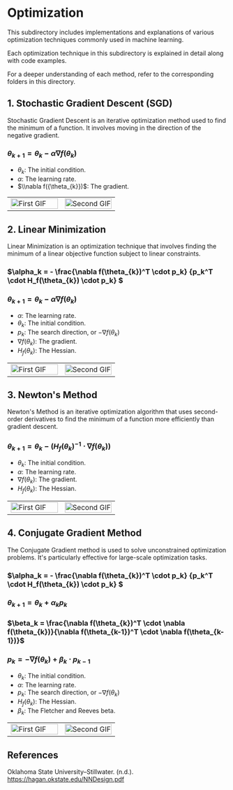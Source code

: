 # Optimization

This subdirectory includes implementations and explanations of various optimization techniques commonly used in machine learning.

Each optimization technique in this subdirectory is explained in detail along with code examples.

For a deeper understanding of each method, refer to the corresponding folders in this directory.

## 1. Stochastic Gradient Descent (SGD)

Stochastic Gradient Descent is an iterative optimization method used to find the minimum of a function. It involves moving in the direction of the negative gradient.

### $\theta_{k+1} = \theta_{k} - \alpha \nabla f({\theta_{k}})$

* $\theta_{k}$: The initial condition.
* $\alpha$: The learning rate.
* $\\nabla f({\theta_{k}})$: The gradient.

<table>
  <tr>
    <td style="width: 50%;">
      <img src="https://github.com/Twallett/Machine-Learning/blob/main/Optimization/1_Steepest_descent/Steepest_descent_contour.gif" alt="First GIF" width="100%">
    </td>
    <td style="width: 50%;">
      <img src="https://github.com/Twallett/Machine-Learning/blob/main/Optimization/1_Steepest_descent/Steepest_descent_surface.gif" alt="Second GIF" width="100%">
    </td>
  </tr>
</table>

## 2. Linear Minimization

Linear Minimization is an optimization technique that involves finding the minimum of a linear objective function subject to linear constraints.

### $\alpha_k = - \frac{\nabla f(\theta_{k})^T \cdot p_k} {p_k^T \cdot  H_f(\theta_{k}) \cdot p_k} $

### $\theta_{k+1} = \theta_{k} - \alpha \nabla f(\theta_{k})$

* $\alpha$: The learning rate.
* $\theta_{k}$: The initial condition.
* $p_k$: The search direction, or $-\nabla f(\theta_{k})$
* $\nabla f(\theta_{k})$: The gradient.
* $H_f(\theta_{k})$: The Hessian.

<table>
  <tr>
    <td style="width: 50%;">
      <img src="https://github.com/Twallett/Machine-Learning/blob/main/Optimization/2_Linear_minimization/Linear_minimization_contour.gif" alt="First GIF" width="100%">
    </td>
    <td style="width: 50%;">
      <img src="https://github.com/Twallett/Machine-Learning/blob/main/Optimization/2_Linear_minimization/Linear_minimization_surface.gif" alt="Second GIF" width="100%">
    </td>
  </tr>
</table>

## 3. Newton's Method

Newton's Method is an iterative optimization algorithm that uses second-order derivatives to find the minimum of a function more efficiently than gradient descent.

### $\theta_{k+1} = \theta_{k} - (H_f(\theta_{k})^{-1} \cdot \nabla f(\theta_{k}))$

* $\theta_{k}$: The initial condition.
* $\alpha$: The learning rate.
* $\nabla f(\theta_{k})$: The gradient.
* $H_f(\theta_{k})$: The Hessian.

<table>
  <tr>
    <td style="width: 50%;">
      <img src="https://github.com/Twallett/Machine-Learning/blob/main/Optimization/3_Newtons_method/Newtons_method_contour.gif" alt="First GIF" width="100%">
    </td>
    <td style="width: 50%;">
      <img src="https://github.com/Twallett/Machine-Learning/blob/main/Optimization/3_Newtons_method/Newtons_method_surface.gif" alt="Second GIF" width="100%">
    </td>
  </tr>
</table>

## 4. Conjugate Gradient Method

The Conjugate Gradient method is used to solve unconstrained optimization problems. It's particularly effective for large-scale optimization tasks.

### $\alpha_k = - \frac{\nabla f(\theta_{k})^T \cdot p_k} {p_k^T \cdot  H_f(\theta_{k}) \cdot p_k} $

### $\theta_{k+1} = \theta_{k} + \alpha_k p_k$

### $\beta_k = \frac{\nabla f(\theta_{k})^T \cdot \nabla f(\theta_{k})}{\nabla f(\theta_{k-1})^T \cdot \nabla f(\theta_{k-1})}$

### $p_k = -\nabla f(\theta_{k}) + \beta_k \cdot p_{k-1}$

* $\theta_{k}$: The initial condition.
* $\alpha$: The learning rate.
* $p_k$: The search direction, or $-\nabla f(\theta_{k})$
* $H_f(\theta_{k})$: The Hessian.
* $\beta_k$: The Fletcher and Reeves beta.

<table>
  <tr>
    <td style="width: 50%;">
      <img src="https://github.com/Twallett/Machine-Learning/blob/main/Optimization/4_Conjugate_method/Conjugate_method_contour.gif" alt="First GIF" width="100%">
    </td>
    <td style="width: 50%;">
      <img src="https://github.com/Twallett/Machine-Learning/blob/main/Optimization/4_Conjugate_method/Conjugate_method_surface.gif" alt="Second GIF" width="100%">
    </td>
  </tr>
</table>

## References 

Oklahoma State University–Stillwater. (n.d.). https://hagan.okstate.edu/NNDesign.pdf 
